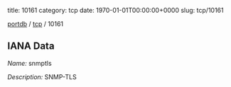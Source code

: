 title: 10161
category: tcp
date: 1970-01-01T00:00:00+0000
slug: tcp/10161

[portdb](/) / [tcp](/category/tcp.html) / 10161


## IANA Data

_Name:_ snmptls

_Description:_ SNMP-TLS

